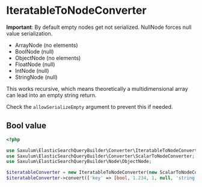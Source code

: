 # IteratableToNodeConverter

**Important**: By default empty nodes get not serialized. NullNode forces null value serialization.

 * ArrayNode (no elements)
 * BoolNode (null)
 * ObjectNode (no elements)
 * FloatNode (null)
 * IntNode (null)
 * StringNode (null)

This works recursive, which means theoretically a multidimensional array can lead into an empty string return.

Check the `allowSerializeEmpty` argument to prevent this if needed.

## Bool value

```php
<?php

use Saxulum\ElasticSearchQueryBuilder\Converter\IteratableToNodeConverter;
use Saxulum\ElasticSearchQueryBuilder\Converter\ScalarToNodeConverter;
use Saxulum\ElasticSearchQueryBuilder\Node\ObjectNode;

$iteratableConverter = new IteratableToNodeConverter(new ScalarToNodeConverter);
$iteratableConverter->convert(['key' => [bool, 1.234, 1, null, 'string']]); // instanceof ObjectNode::class
```

